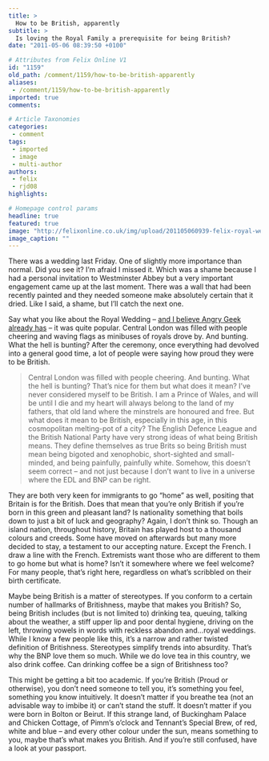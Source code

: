 ```yaml
---
title: >
  How to be British, apparently
subtitle: >
  Is loving the Royal Family a prerequisite for being British?
date: "2011-05-06 08:39:50 +0100"

# Attributes from Felix Online V1
id: "1159"
old_path: /comment/1159/how-to-be-british-apparently
aliases:
 - /comment/1159/how-to-be-british-apparently
imported: true
comments:

# Article Taxonomies
categories:
 - comment
tags:
 - imported
 - image
 - multi-author
authors:
 - felix
 - rjd08
highlights:

# Homepage control params
headline: true
featured: true
image: "http://felixonline.co.uk/img/upload/201105060939-felix-royal-wedding-london.jpeg"
image_caption: ""
---
```


There was a wedding last Friday. One of slightly more importance than normal. Did you see it?
 I’m afraid I missed it. Which was a shame because I had a personal invitation to Westminster Abbey but a very important engagement came up at the last moment. There was a wall that had been recently painted and they needed someone make absolutely certain that it dried. Like I said, a shame, but I’ll catch the next one.

Say what you like about the Royal Wedding – [and I believe Angry Geek already has](http://felixonline.co.uk/comment/1135/i-dont-hate-the-royals-i-just-dont-care/) – it was quite popular. Central London was filled with people cheering and waving flags as minibuses of royals drove by. And bunting. What the hell is bunting? After the ceremony, once everything had devolved into a general good time, a lot of people were saying how proud they were to be British.
> Central London was filled with people cheering. And bunting. What the hell is bunting?
That’s nice for them but what does it mean? I’ve never considered myself to be British. I am a Prince of Wales, and will be until I die and my heart will always belong to the land of my fathers, that old land where the minstrels are honoured and free. But what does it mean to be British, especially in this age, in this cosmopolitan melting-pot of a city? The English Defence League and the British National Party have very strong ideas of what being British means. They define themselves as true Brits so being British must mean being bigoted and xenophobic, short-sighted and small-minded, and being painfully, painfully white. Somehow, this doesn’t seem correct – and not just because I don’t want to live in a universe where the EDL and BNP can be right.

They are both very keen for immigrants to go “home” as well, positing that Britain is for the British. Does that mean that you’re only British if you’re born in this green and pleasant land? Is nationality something that boils down to just a bit of luck and geography? Again, I don’t think so. Though an island nation, throughout history, Britain has played host to a thousand colours and creeds. Some have moved on afterwards but many more decided to stay, a testament to our accepting nature. Except the French. I draw a line with the French. Extremists want those who are different to them to go home but what is home? Isn’t it somewhere where we feel welcome? For many people, that’s right here, regardless on what’s scribbled on their birth certificate.

Maybe being British is a matter of stereotypes. If you conform to a certain number of hallmarks of Britishness, maybe that makes you British? So, being British includes (but is not limited to) drinking tea, queuing, talking about the weather, a stiff upper lip and poor dental hygiene, driving on the left, throwing vowels in words with reckless abandon and…royal weddings. While I know a few people like this, it’s a narrow and rather twisted definition of Britishness. Stereotypes simplify trends into absurdity. That’s why the BNP love them so much. While we do love tea in this country, we also drink coffee. Can drinking coffee be a sign of Britishness too?

This might be getting a bit too academic. If you’re British (Proud or otherwise), you don’t need someone to tell you, it’s something you feel, something you know intuitively. It doesn’t matter if you breathe tea (not an advisable way to imbibe it) or can’t stand the stuff. It doesn’t matter if you were born in Bolton or Beirut. If this strange land, of Buckingham Palace and Chicken Cottage, of Pimm’s o’clock and Tennant’s Special Brew, of red, white and blue – and every other colour under the sun, means something to you, maybe that’s what makes you British.
 And if you’re still confused, have a look at your passport.

